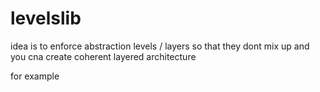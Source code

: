 # levelslib

idea is to enforce abstraction levels / layers so that they dont mix up and you cna create coherent layered architecture

for example